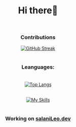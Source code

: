 <div id="header" align="center">

# Hi there👋<br><br>

### Contributions<br>
[![GitHub Streak](http://github-readme-streak-stats.herokuapp.com?user=SalaniLeo&theme=tokyonight_duo&hide_border=true&border_radius=15)](https://git.io/streak-stats)

  #
  
### Leanguages:<br><br>
  
[![Top Langs](https://github-readme-stats.vercel.app/api/top-langs/?username=SalaniLeo&layout=compact&theme=transparent&hide_border=true&border_radius=15)](https://github.com/anuraghazra/github-readme-stats)<br><br>

[![My Skills](https://skillicons.dev/icons?i=python,html,css,javascript,c,java,bash)](https://skillicons.dev)<br><br>
  
  <h3>Working on <a class="link" href="https://salaniLeo.dev">salaniLeo.dev</a>
  
</div>
